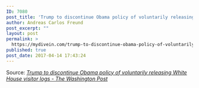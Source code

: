 ```yaml
---
ID: 7080
post_title: 'Trump to discontinue Obama policy of voluntarily releasing White House visitor logs &#8211; The Washington Post'
author: Andreas Carlos Freund
post_excerpt: ""
layout: post
permalink: >
  https://mydivein.com/trump-to-discontinue-obama-policy-of-voluntarily-releasing-white-house-visitor-logs-the-washington-post/
published: true
post_date: 2017-04-14 17:43:24
---
```

Source: <em><a href="https://www.washingtonpost.com/news/post-politics/wp/2017/04/14/trump-to-discontinue-obama-policy-of-voluntarily-releasing-white-house-visitor-logs/?hpid=hp_hp-top-table-main_pp-visitorlogs-108pm%3Ahomepage%2Fstory&amp;utm_term=.73f9b9d73d02">Trump to discontinue Obama policy of voluntarily releasing White House visitor logs - The Washington Post</a></em>